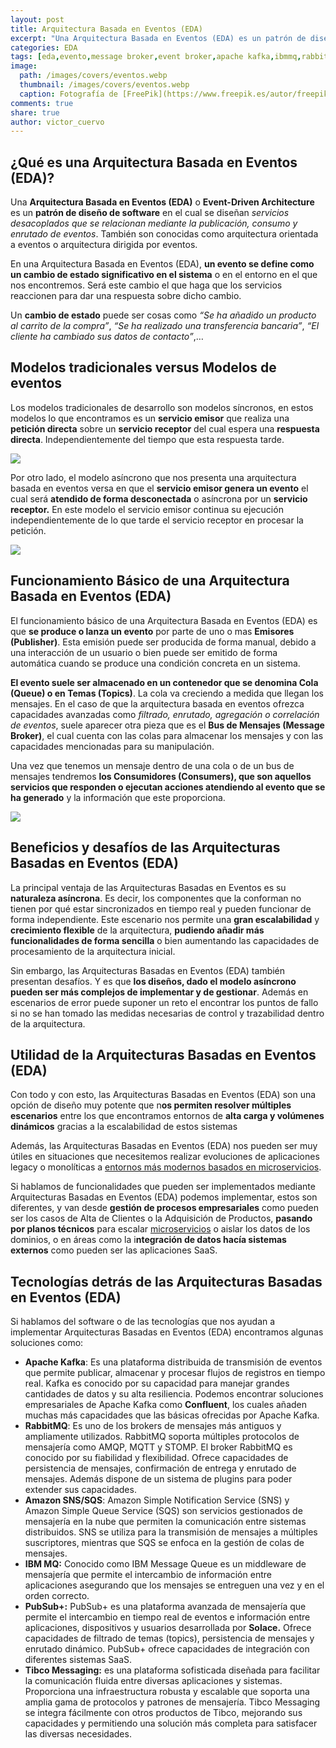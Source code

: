 ```yaml
---
layout: post
title: Arquitectura Basada en Eventos (EDA)
excerpt: "Una Arquitectura Basada en Eventos (EDA) es un patrón de diseño de software en el cual se diseñan servicios desacoplados que se relacionan mediante la publicación, consumo y enrutado de eventos."
categories: EDA
tags: [eda,evento,message broker,event broker,apache kafka,ibmmq,rabbitmq,tibco,pubsub+,solace,confluent]
image:
  path: /images/covers/eventos.webp
  thumbnail: /images/covers/eventos.webp
  caption: Fotografía de [FreePik](https://www.freepik.es/autor/freepik)
comments: true
share: true
author: victor_cuervo
---
```


## ¿Qué es una Arquitectura Basada en Eventos (EDA)?


Una **Arquitectura Basada en Eventos (EDA)** o **Event-Driven Architecture** es un **patrón de diseño de software** en el cual se diseñan _servicios desacoplados que se relacionan mediante la publicación, consumo y enrutado de eventos_. También son conocidas como arquitectura orientada a eventos o arquitectura dirigida por eventos.


En una Arquitectura Basada en Eventos (EDA), **un evento se define como un cambio de estado significativo en el sistema** o en el entorno en el que nos encontremos. Será este cambio el que haga que los servicios reaccionen para dar una respuesta sobre dicho cambio.


Un **cambio de estado** puede ser cosas como _“Se ha añadido un producto al carrito de la compra”_, _“Se ha realizado una transferencia bancaria”_, _“El cliente ha cambiado sus datos de contacto”_,… 


## Modelos tradicionales versus Modelos de eventos


Los modelos tradicionales de desarrollo son modelos síncronos, en estos modelos lo que encontramos es un **servicio emisor** que realiza una **petición directa** sobre un **servicio receptor** del cual espera una **respuesta directa**. Independientemente del tiempo que esta respuesta tarde.


![](https://arquitectoit.com/images/eda/modelo-sincrono.png)


Por otro lado, el modelo asíncrono que nos presenta una arquitectura basada en eventos versa en que el **servicio emisor genera un evento** el cual será **atendido de forma desconectada** o asíncrona por un **servicio receptor.** En este modelo el servicio emisor continua su ejecución independientemente de lo que tarde el servicio receptor en procesar la petición.


![](https://arquitectoit.com/images/eda/modelo-asincrono.png)


## Funcionamiento Básico de una Arquitectura Basada en Eventos (EDA)


El funcionamiento básico de una Arquitectura Basada en Eventos (EDA) es que **se produce o lanza un evento** por parte de uno o mas **Emisores (Publisher)**. Esta emisión puede ser producida de forma manual, debido a una interacción de un usuario o bien puede ser emitido de forma automática cuando se produce una condición concreta en un sistema.


**El evento suele ser almacenado en un contenedor que se denomina Cola (Queue) o en Temas (Topics)**. La cola va creciendo a medida que llegan los mensajes. En el caso de que la arquitectura basada en eventos ofrezca capacidades avanzadas como _filtrado, enrutado, agregación o correlación de eventos_, suele aparecer otra pieza que es el **Bus de Mensajes (Message Broker)**, el cual cuenta con las colas para almacenar los mensajes y con las capacidades mencionadas para su manipulación.


Una vez que tenemos un mensaje dentro de una cola o de un bus de mensajes tendremos **los Consumidores (Consumers), que son aquellos servicios que responden o ejecutan acciones atendiendo al evento que se ha generado** y la información que este proporciona.


![](https://arquitectoit.com/images/eda/arquitectura-eda.png)


## Beneficios y desafíos de las Arquitecturas Basadas en Eventos (EDA)


La principal ventaja de las Arquitecturas Basadas en Eventos es su **naturaleza asíncrona**. Es decir, los componentes que la conforman no tienen por qué estar sincronizados en tiempo real y pueden funcionar de forma independiente. Este escenario nos permite una **gran escalabilidad** y **crecimiento flexible** de la arquitectura, **pudiendo añadir más funcionalidades de forma sencilla** o bien aumentando las capacidades de procesamiento de la arquitectura inicial.


Sin embargo, las Arquitecturas Basadas en Eventos (EDA) también presentan desafíos. Y es que **los diseños, dado el modelo asíncrono pueden ser más complejos de implementar y de gestionar**. Además en escenarios de error puede suponer un reto el encontrar los puntos de fallo si no se han tomado las medidas necesarias de control y trazabilidad dentro de la arquitectura.


## Utilidad de la Arquitecturas Basadas en Eventos (EDA)


Con todo y con esto, las Arquitecturas Basadas en Eventos (EDA) son una opción de diseño muy potente que n**os permiten resolver múltiples escenarios** entre los que encontramos entornos de **alta carga y volúmenes dinámicos** gracias a la escalabilidad de estos sistemas


Además, las Arquitecturas Basadas en Eventos (EDA) nos pueden ser muy útiles en situaciones que necesitemos realizar evoluciones de aplicaciones legacy o monolíticas a [entornos más modernos basados en microservicios](https://arquitectoit.com/microservicios/).


Si hablamos de funcionalidades que pueden ser implementados mediante Arquitecturas Basadas en Eventos (EDA) podemos implementar, estos son diferentes, y van desde **gestión de procesos empresariales** como pueden ser los casos de Alta de Clientes o la Adquisición de Productos, **pasando por planos técnicos** para escalar [microservicios](https://arquitectoit.com/microservicios/) o aislar los datos de los dominios, o en áreas como la i**ntegración de datos hacía sistemas externos** como pueden ser las aplicaciones SaaS.


## Tecnologías detrás de las Arquitecturas Basadas en Eventos (EDA)


Si hablamos del software o de las tecnologías que nos ayudan a implementar Arquitecturas Basadas en Eventos (EDA) encontramos algunas soluciones como:

- **Apache Kafka**: Es una plataforma distribuida de transmisión de eventos que permite publicar, almacenar y procesar flujos de registros en tiempo real. Kafka es conocido por su capacidad para manejar grandes cantidades de datos y su alta resiliencia. Podemos encontrar soluciones empresariales de Apache Kafka como **Confluent**, los cuales añaden muchas más capacidades que las básicas ofrecidas por Apache Kafka.
- **RabbitMQ**: Es uno de los brokers de mensajes más antiguos y ampliamente utilizados. RabbitMQ soporta múltiples protocolos de mensajería como AMQP, MQTT y STOMP. El broker RabbitMQ es conocido por su fiabilidad y flexibilidad. Ofrece capacidades de persistencia de mensajes, confirmación de entrega y enrutado de mensajes. Además dispone de un sistema de plugins para poder extender sus capacidades.
- **Amazon SNS/SQS**: Amazon Simple Notification Service (SNS) y Amazon Simple Queue Service (SQS) son servicios gestionados de mensajería en la nube que permiten la comunicación entre sistemas distribuidos. SNS se utiliza para la transmisión de mensajes a múltiples suscriptores, mientras que SQS se enfoca en la gestión de colas de mensajes.
- **IBM MQ:** Conocido como IBM Message Queue es un middleware de mensajería que permite el intercambio de información entre aplicaciones asegurando que los mensajes se entreguen una vez y en el orden correcto.
- **PubSub+:** PubSub+ es una plataforma avanzada de mensajería que permite el intercambio en tiempo real de eventos e información entre aplicaciones, dispositivos y usuarios desarrollada por **Solace.** Ofrece capacidades de filtrado de temas (topics), persistencia de mensajes y enrutado dinámico. PubSub+ ofrece capacidades de integración con diferentes sistemas SaaS.
- **Tibco Messaging:** es una plataforma sofisticada diseñada para facilitar la comunicación fluida entre diversas aplicaciones y sistemas. Proporciona una infraestructura robusta y escalable que soporta una amplia gama de protocolos y patrones de mensajería. Tibco Messaging se integra fácilmente con otros productos de Tibco, mejorando sus capacidades y permitiendo una solución más completa para satisfacer las diversas necesidades.
